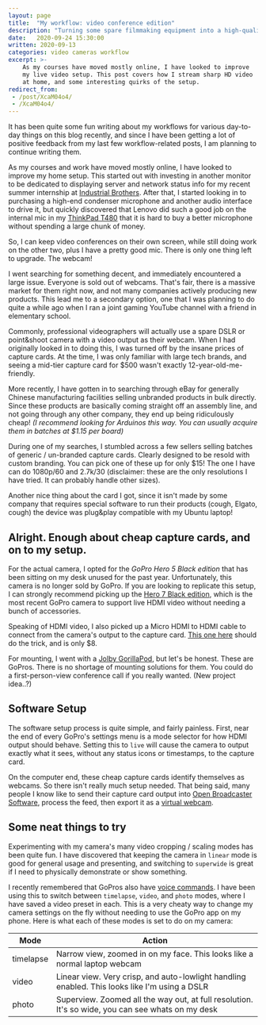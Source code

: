 ```yaml
---
layout: page
title:  "My workflow: video conference edition"
description: "Turning some spare filmmaking equipment into a high-quality video conference setup"
date:   2020-09-24 15:30:00 
written: 2020-09-13
categories: video cameras workflow
excerpt: >-
    As my courses have moved mostly online, I have looked to improve 
    my live video setup. This post covers how I stream sharp HD video 
    at home, and some interesting quirks of the setup.
redirect_from: 
 - /post/XcaM04o4/
 - /XcaM04o4/
---
```


It has been quite some fun writing about my workflows for various day-to-day things on this blog recently, and since I have been getting a lot of positive feedback from my last few workflow-related posts, I am planning to continue writing them.

As my courses and work have moved mostly online, I have looked to improve my home setup. This started out with investing in another monitor to be dedicated to displaying server and network status info for my recent summer internship at [Industrial Brothers](https://industrialbrothers.com/). After that, I started looking in to purchasing a high-end condenser microphone and another audio interface to drive it, but quickly discovered that Lenovo did such a good job on the internal mic in my [ThinkPad T480](https://www.lenovo.com/ca/en/laptops/thinkpad/thinkpad-t-series/ThinkPad-T480/p/22TP2TT4800) that it is hard to buy a better microphone without spending a large chunk of money.

So, I can keep video conferences on their own screen, while still doing work on the other two, plus I have a pretty good mic. There is only one thing left to upgrade. The webcam!

I went searching for something decent, and immediately encountered a large issue. Everyone is sold out of webcams. That's fair, there is a massive market for them right now, and not many companies actively producing new products. This lead me to a secondary option, one that I was planning to do quite a while ago when I ran a joint gaming YouTube channel with a friend in elementary school. 

Commonly, professional videographers will actually use a spare DSLR or point&shoot camera with a video output as their webcam. When I had originally looked in to doing this, I was turned off by the insane prices of capture cards. At the time, I was only familiar with large tech brands, and seeing a mid-tier capture card for $500 wasn't exactly 12-year-old-me-friendly.

More recently, I have gotten in to searching through eBay for generally Chinese manufacturing facilities selling unbranded products in bulk directly. Since these products are basically coming straight off an assembly line, and not going through any other company, they end up being ridiculously cheap! *(I recommend looking for Arduinos this way. You can usually acquire them in batches at $1.15 per board)*

During one of my searches, I stumbled across a few sellers selling batches of generic / un-branded capture cards. Clearly designed to be resold with custom branding. You can pick one of these up for only $15! The one I have can do 1080p/60 and 2.7k/30 (disclaimer: these are the only resolutions I have tried. It can probably handle other sizes). 

Another nice thing about the card I got, since it isn't made by some company that requires special software to run their products (cough, Elgato, cough) the device was plug&play compatible with my Ubuntu laptop!

## Alright. Enough about cheap capture cards, and on to my setup.

For the actual camera, I opted for the *GoPro Hero 5 Black edition* that has been sitting on my desk unused for the past year. Unfortunately, this camera is no longer sold by GoPro. If you are looking to replicate this setup, I can strongly recommend picking up the [Hero 7 Black edition](https://gopro.com/en/us/shop/cameras/hero7-black/CHDHX-701-master.html), which is the most recent GoPro camera to support live HDMI video without needing a bunch of accessories.

Speaking of HDMI video, I also picked up a Micro HDMI to HDMI cable to connect from the camera's output to the capture card. [This one here](https://www.ebay.ca/itm/Micro-HDMI-to-HDMI-Cable-Supports-Ethernet-3D-1080P-Audio-Return-3-6-10-15FT/193637232780?hash=item2d15adb08c:g:KDMAAOSwNGNfRdnR) should do the trick, and is only $8.

For mounting, I went with a [Jolby GorillaPod](https://joby.com/global/gorillapod/), but let's be honest. These are GoPros. There is no shortage of mounting solutions for them. You could do a first-person-view conference call if you really wanted. (New project idea..?)

## Software Setup

The software setup process is quite simple, and fairly painless. First, near the end of every GoPro's settings menu is a mode selector for how HDMI output should behave. Setting this to `live` will cause the camera to output exactly what it sees, without any status icons or timestamps, to the capture card.

On the computer end, these cheap capture cards identify themselves as webcams. So there isn't really much setup needed. That being said, many people I know like to send their capture card output into [Open Broadcaster Software](https://obsproject.com/), process the feed, then export it as a [virtual webcam](https://obsproject.com/forum/resources/obs-virtualcam.949/).

## Some neat things to try

Experimenting with my camera's many video cropping / scaling modes has been quite fun. I have discovered that keeping the camera in `linear` mode is good for general usage and presenting, and switching to `superwide` is great if I need to physically demonstrate or show something.

I recently remembered that GoPros also have [voice commands](https://www.captureguide.com/gopro-voice-commands/). I have been using this to switch between `timelapse`, `video`, and `photo` modes, where I have saved a video preset in each. This is a very cheaty way to change my camera settings on the fly without needing to use the GoPro app on my phone. Here is what each of these modes is set to do on my camera:

| Mode      | Action                                                                                            |
|-----------|---------------------------------------------------------------------------------------------------|
| timelapse | Narrow view, zoomed in on my face. This looks like a normal laptop webcam                         |
| video     | Linear view. Very crisp, and auto-lowlight handling enabled. This looks like I'm using a DSLR     |
| photo     | Superview. Zoomed all the way out, at full resolution. It's so wide, you can see whats on my desk |